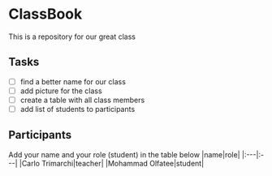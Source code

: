 # ClassBook

This is a repository for our great class

## Tasks

- [ ] find a better name for our class
- [ ] add picture for the class
- [ ] create a table with all class members
- [ ] add list of students to participants

## Participants

Add your name and your role (student) in the table below
|name|role|
|:---|:---|
|Carlo Trimarchi|teacher|
|Mohammad Olfatee|student|
